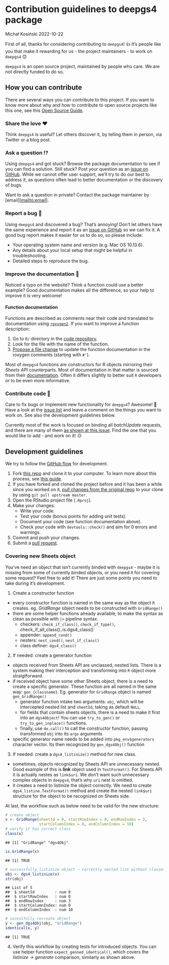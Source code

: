Contribution guidelines to deepgs4 package
================
Michał Kosiński
2022-10-22

<!-- This CONTRIBUTING.md is adapted from https://gist.github.com/peterdesmet/e90a1b0dc17af6c12daf6e8b2f044e7c -->

First of all, thanks for considering contributing to `deepgs4`! 👍 It’s
people like you that make it rewarding for us - the project
maintainers - to work on `deepgs4` 😊

`deepgs4` is an open source project, maintained by people who care. We
are not directly funded to do so.

<!-- [website]: https://our_org.github.io/our_package -->
<!-- [citation]: https://our_org.github.io/our_package/authors.html -->
<!-- ## Code of conduct -->
<!-- Please note that this project is released with a [Contributor Code of Conduct](CODE_OF_CONDUCT.md). By participating in this project you agree to abide by its terms. -->

## How you can contribute

There are several ways you can contribute to this project. If you want
to know more about why and how to contribute to open source projects
like this one, see this [Open Source
Guide](https://opensource.guide/how-to-contribute/).

### Share the love ❤️

Think `deepgs4` is useful? Let others discover it, by telling them in
person, via Twitter or a blog post.

### Ask a question ⁉️

<!-- [documentation][website] -->

Using `deepgs4` and got stuck? Browse the package documentation to see
if you can find a solution. Still stuck? Post your question as an [issue
on GitHub](https://github.com/StatisMike/deepgs4/issues/new). While we
cannot offer user support, we’ll try to do our best to address it, as
questions often lead to better documentation or the discovery of bugs.

Want to ask a question in private? Contact the package maintainer by
\[email\]\[<a href="mailto:email" class="uri">mailto:email</a>\].

### Report a bug 🐛

Using `deepgs4` and discovered a bug? That’s annoying! Don’t let others
have the same experience and report it as an [issue on
GitHub](https://github.com/StatisMike/deepgs4/issues/new) so we can fix
it. A good bug report makes it easier for us to do so, so please
include:

-   Your operating system name and version (e.g. Mac OS 10.13.6).
-   Any details about your local setup that might be helpful in
    troubleshooting.
-   Detailed steps to reproduce the bug.

### Improve the documentation 📖

Noticed a typo on the website? Think a function could use a better
example? Good documentation makes all the difference, so your help to
improve it is very welcome!

<!-- #### The website -->
<!-- [This website][website] is generated with [`pkgdown`](http://pkgdown.r-lib.org/). That means we don't have to write any html: content is pulled together from documentation in the code, vignettes, [Markdown](https://guides.github.com/features/mastering-markdown/) files, the package `DESCRIPTION` and `_pkgdown.yml` settings. If you know your way around `pkgdown`, you can [propose a file change](https://help.github.com/articles/editing-files-in-another-user-s-repository/) to improve documentation. If not, [report an issue][new_issue] and we can point you in the right direction. -->

#### Function documentation

Functions are described as comments near their code and translated to
documentation using [`roxygen2`](https://klutometis.github.io/roxygen/).
If you want to improve a function description:

1.  Go to `R/` directory in the [code
    repository](https://github.com/StatisMike/deepgs4).
2.  Look for the file with the name of the function.
3.  [Propose a file
    change](https://help.github.com/articles/editing-files-in-another-user-s-repository/)
    to update the function documentation in the roxygen comments
    (starting with `#'`).

Most of `deepgs4` functions are constructors for R objects mirroring
their *Sheets API* counterparts. Most of documentation in that matter is
sourced from their
[documentation](https://developers.google.com/sheets/api/reference/rest).
Often it differs slightly to better suit `R` developers or to be even
more informative.

### Contribute code 📝

Care to fix bugs or implement new functionality for `deepgs4`? Awesome!
👏 Have a look at the [issue
list](https://github.com/StatisMike/deepgs4/issues) and leave a comment
on the things you want to work on. See also the development guidelines
below.

Currently most of the work is focused on binding all *batchUpdate*
requests, and there are many of them [as shown at this
issue](https://github.com/StatisMike/deepgs4/issues/1). Find the one
that you would like to add - and work on it! :D

## Development guidelines

We try to follow the [GitHub
flow](https://guides.github.com/introduction/flow/) for development.

1.  Fork [this repo](https://github.com/StatisMike/deepgs4) and clone it
    to your computer. To learn more about this process, see [this
    guide](https://guides.github.com/activities/forking/).
2.  If you have forked and cloned the project before and it has been a
    while since you worked on it, [pull changes from the original
    repo](https://help.github.com/articles/merging-an-upstream-repository-into-your-fork/)
    to your clone by using `git pull upstream master`.
3.  Open the RStudio project file (`.Rproj`).
4.  Make your changes:
    -   Write your code.
    -   Test your code (bonus points for adding unit tests).
    -   Document your code (see function documentation above).
    -   Check your code with `devtools::check()` and aim for 0 errors
        and warnings.
5.  Commit and push your changes.
6.  Submit a [pull
    request](https://guides.github.com/activities/forking/#making-a-pull-request).

### Covering new Sheets object

You’ve need an object that isn’t currently binded with `deepgs4` - maybe
it is missing from some of currently binded objects, or you need it for
covering some request? Feel free to add it! There are just some points
you need to take during it’s development.

1.  Create a constructor function

-   every constructor function is named in the same way as the object it
    creates. eg. *GridRange* object needs to be constructed with
    `GridRange()`
-   there are some helper functions already available, to make the
    syntax as clean as possible with `|>` pipeline syntax.
    -   checkers: `check_if_class()`, `check_if_type()`,
        check_if_all_class()`,`is.dgs4_class()\`
    -   appender: `append_cond()`
    -   nesters: `nest_cond()`, `nest_if_class()`
    -   class definer: `dgs4_class()`

2.  If needed: create a generator function

-   objects received from Sheets API are unclassed, nested lists. There
    is a system making their interception and transforming into `R`
    object more straigtforward.
-   if received object have some other Sheets object, there is a need to
    create a specific generator. These function are all named in the
    same way: `gen_{classname}`. Eg. generator for `GridRange` object is
    named `gen_GridRange()`
    -   generator function intake two arguments: `obj`, which will be
        intercepted nested list and `sheetId`, taking as default `NULL`.
    -   for fields that contain sheets objects, there is a need to make
        it first into an `dgs4Object`! You can use `try_to_gen()` or
        `try_to_gen_inplace()` functions.
    -   finally, use `do.call()` to call the constructor function,
        passing transformed `obj` into its `args` arguments
-   specific generator name needs to be added into `pkg_env$generators`
    character vector. Its then recognized by `gen_dgs4Obj()` function

3.  If needed: create a `dgs4_listinize()` method for new class.

-   sometimes, objects recognized by Sheets API are unnecessary nested.
    Good example of this is **link** object used in `TextFormat()`. For
    Sheets API it is actually nestes as `link$uri`. We don’t want such
    unnecessary complex objects in `deepgs4`, that’s why `uri` nest is
    omitted.
-   it creates a need to listinize the object correctly. We need to
    create `dgs4_listine.TextFormat()` method and create the nested
    `link$uri` structure for the object to be recognized on Sheets side.

At last, the workflow such as below need to be valid for the new
structure:

``` r
# create object
x <- GridRange(sheetId = 0, startRowIndex = 0, endRowIndex = 3,
               startColumnIndex = 0, endColumnIndex = 10)
# verify it has correct class
class(x)
```

    ## [1] "GridRange" "dgs4Obj"

``` r
is.GridRange(x)
```

    ## [1] TRUE

``` r
# successfully listinize object - correctly nested list without classes
obj <- dgs4_listinize(x)
str(obj)
```

    ## List of 5
    ##  $ sheetId         : num 0
    ##  $ startRowIndex   : num 0
    ##  $ endRowIndex     : num 3
    ##  $ startColumnIndex: num 0
    ##  $ endColumnIndex  : num 10

``` r
# sucessfully recreate object
y <- gen_dgs4Obj(obj, "GridRange")
identical(x, y)
```

    ## [1] TRUE

4.  Verify this workflow by creating tests for introduced objects. You
    can use helper function `expect_genned_identical()`, which covers
    the *listinize -\> generate* comparison, similarly as shown above.
